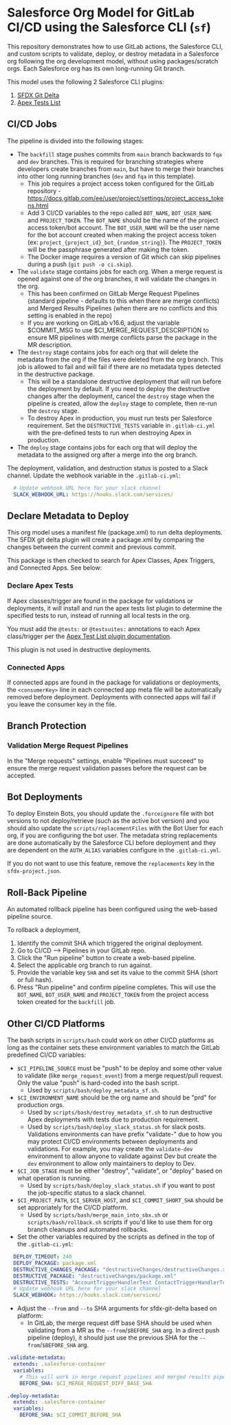 # Salesforce Org Model for GitLab CI/CD using the Salesforce CLI (`sf`)
This repository demonstrates how to use GitLab actions, the Salesforce CLI, and custom scripts to validate, deploy, or destroy metadata in a Salesforce org following the org development model, without using packages/scratch orgs. Each Salesforce org has its own long-running Git branch.

This model uses the following 2 Salesforce CLI plugins:
1. [SFDX Git Delta](https://github.com/scolladon/sfdx-git-delta)
2. [Apex Tests List](https://github.com/renatoliveira/apex-test-list)

## CI/CD Jobs

The pipeline is divided into the following stages:

- The `backfill` stage pushes commits from `main` branch backwards to `fqa` and `dev` branches. This is required for branching strategies where developers create branches from `main`, but have to merge their branches into other long running branches (`dev` and `fqa` in this template).
    - This job requires a project access token configured for the GitLab repository - https://docs.gitlab.com/ee/user/project/settings/project_access_tokens.html
    - Add 3 CI/CD variables to the repo called `BOT_NAME`, `BOT_USER_NAME` and `PROJECT_TOKEN`. The `BOT_NAME` should be the name of the project access token/bot account. The `BOT_USER_NAME` will be the user name for the bot account created when making the project access token (ex: `project_{project_id}_bot_{random_string}`). The `PROJECT_TOKEN` will be the passphrase generated after making the token.
    - The Docker image requires a version of Git which can skip pipelines during a push (`git push -o ci.skip`).
- The `validate` stage contains jobs for each org. When a merge request is opened against one of the org branches, it will validate the changes in the org.
    - This has been confirmed on GitLab Merge Request Pipelines (standard pipeline - defaults to this when there are merge conflicts) and Merged Results Pipelines (when there are no conflicts and this setting is enabled in the repo)
    - If you are working on GitLab v16.6, adjust the variable $COMMIT_MSG to use $CI_MERGE_REQUEST_DESCRIPTION to ensure MR pipelines with merge conflicts parse the package in the MR description.
- The `destroy` stage contains jobs for each org that will delete the metadata from the org if the files were deleted from the org branch. This job is allowed to fail and will fail if there are no metadata types detected in the destructive package.
    - This will be a standalone destructive deployment that will run before the deployment by default. If you need to deploy the destructive changes after the deployment, cancel the `destroy` stage when the pipeline is created, allow the `deploy` stage to complete, then re-run the `destroy` stage.
    - To destroy Apex in production, you must run tests per Salesforce requirement. Set the `DESTRUCTIVE_TESTS` variable in `.gitlab-ci.yml` with the pre-defined tests to run when destroying Apex in production.
- The `deploy` stage contains jobs for each org that will deploy the metadata to the assigned org after a merge into the org branch.

The deployment, validation, and destruction status is posted to a Slack channel. Update the webhook variable in the `.gitlab-ci.yml`:

``` yaml
  # Update webhook URL here for your slack channel
  SLACK_WEBHOOK_URL: https://hooks.slack.com/services/
```

## Declare Metadata to Deploy

This org model uses a manifest file (package.xml) to run delta deployments. The SFDX git delta plugin will create a package.xml by comparing the changes between the current commit and previous commit.

This package is then checked to search for Apex Classes, Apex Triggers, and Connected Apps. See below:

### Declare Apex Tests

If Apex classes/trigger are found in the package for validations or deployments, it will install and run the apex tests list plugin to determine the specified tests to run, instead of running all local tests in the org.

You must add the `@tests:` or `@testsuites:` annotations to each Apex class/trigger per the [Apex Test List plugin documentation](https://github.com/renatoliveira/apex-test-list?tab=readme-ov-file#apex-test-list).

This plugin is not used in destructive deployments.

### Connected Apps

If connected apps are found in the package for validations or deployments, the `<consumerKey>` line in each connected app meta file will be automatically removed before deployment. Deployments with connected apps will fail if you leave the consumer key in the file.

## Branch Protection

### Validation Merge Request Pipelines

In the "Merge requests" settings, enable "Pipelines must succeed" to ensure the merge request validation passes before the request can be accepted.

## Bot Deployments

To deploy Einstein Bots, you should update the `.forceignore` file with bot versions to not deploy/retrieve (such as the active bot version) and you should also update the `scripts/replacementFiles` with the Bot User for each org, if you are configuring the bot user. The metadata string replacements are done automatically by the Salesforce CLI before deployment and they are dependent on the `AUTH_ALIAS` variables configure in the `.gitlab-ci.yml`.

If you do not want to use this feature, remove the `replacements` key in the `sfdx-project.json`.

## Roll-Back Pipeline

An automated rollback pipeline has been configured using the web-based pipeline source.

To rollback a deployment, 

1. Identify the commit SHA which triggered the original deployment.
2. Go to CI/CD --> Pipelines in your GitLab repo.
3. Click the "Run pipeline" button to create a web-based pipeline.
4. Select the applicable org branch to run against.
5. Provide the variable key `SHA` and set its value to the commit SHA (short or full hash).
6. Press "Run pipeline" and confirm pipeline completes. This will use the `BOT_NAME`, `BOT_USER_NAME` and `PROJECT_TOKEN` from the project access token created for the `backfill` job.

## Other CI/CD Platforms

The bash scripts in `scripts/bash` could work on other CI/CD platforms as long as the container sets these environment variables to match the GitLab predefined CI/CD variables:
- `$CI_PIPELINE_SOURCE` must be "push" to be deploy and some other value to validate (like `merge_request_event`) from a merge request/pull request. Only the value "push" is hard-coded into the bash script.
    - Used by `scripts/bash/deploy_metadata_sf.sh`.
- `$CI_ENVIRONMENT_NAME` should be the org name and should be "prd" for production orgs.
    - Used by `scripts/bash/destroy_metadata_sf.sh` to run destructive Apex deployments with tests due to production requirement.
    - Used by `scripts/bash/deploy_slack_status.sh` for slack posts. Validations environments can have prefix "validate-" due to how you may protect CI/CD environments between deployments and validations. For example, you may create the `validate-dev` environment to allow anyone to validate against Dev but create the `dev` environment to allow only maintainers to deploy to Dev.
- `$CI_JOB_STAGE` must be either "destroy", "validate", or "deploy" based on what operation is running.
    - Used by `scripts/bash/deploy_slack_status.sh` if you want to post the job-specific status to a slack channel.
- `$CI_PROJECT_PATH`, `$CI_SERVER_HOST`, and `$CI_COMMIT_SHORT_SHA` should be set approriately for the CI/CD platform.
    - Used by  `scripts/bash/merge_main_into_sbx.sh` or `scripts/bash/rollback.sh` scripts if you'd like to use them for org branch cleanups and automated rollbacks.
- Set the other variables required by the scripts as defined in the top of the `.gitlab-ci.yml`:
``` yml
  DEPLOY_TIMEOUT: 240
  DEPLOY_PACKAGE: package.xml
  DESTRUCTIVE_CHANGES_PACKAGE: "destructiveChanges/destructiveChanges.xml"
  DESTRUCTIVE_PACKAGE: "destructiveChanges/package.xml"
  DESTRUCTIVE_TESTS: "AccountTriggerHandlerTest ContactTriggerHandlerTest OpportunityTriggerHandlerTest LeadTriggerHandlerTest"
  # Update webhook URL here for your slack channel
  SLACK_WEBHOOK: https://hooks.slack.com/services/
```
- Adjust the `--from` and `--to` SHA arguments for sfdx-git-delta based on platform:
    - In GitLab, the merge request diff base SHA should be used when validating from a MR as the `--from`/`$BEFORE_SHA` arg. In a direct push pipeline (deploy), it should just use the previous SHA for the `--from`/`$BEFORE_SHA` arg.
``` yml
.validate-metadata:
  extends: .salesforce-container
  variables:
    # This will work in merge request pipelines and merged results pipelines
    BEFORE_SHA: $CI_MERGE_REQUEST_DIFF_BASE_SHA

.deploy-metadata:
  extends: .salesforce-container
  variables:
    BEFORE_SHA: $CI_COMMIT_BEFORE_SHA
```
